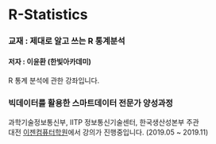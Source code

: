 # R-Statistics

### 교재 : 제대로 알고 쓰는 R 통계분석
#### 저자 : 이윤환 (한빛아카데미)

R 통계 분석에 관한 강좌입니다.

### 빅데이터를 활용한 스마트데이터 전문가 양성과정

과학기술정보통신부, IITP 정보통신기술센터, 한국생산성본부 주관 <br>
대전 [이젠컴퓨터학원](http://dj.ezenac.co.kr./)에서 강의가 진행중입니다.
(2019.05 ~ 2019.11)
